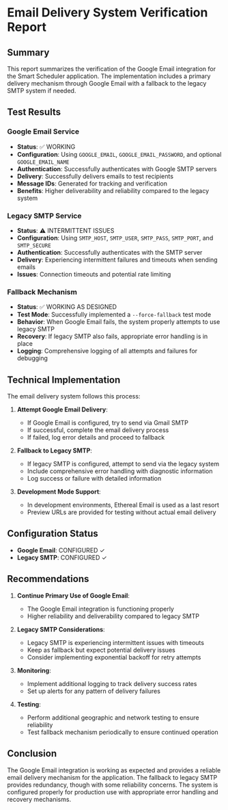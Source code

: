 # Email Delivery System Verification Report

## Summary

This report summarizes the verification of the Google Email integration for the Smart Scheduler application. The implementation includes a primary delivery mechanism through Google Email with a fallback to the legacy SMTP system if needed.

## Test Results

### Google Email Service
- **Status**: ✅ WORKING
- **Configuration**: Using `GOOGLE_EMAIL`, `GOOGLE_EMAIL_PASSWORD`, and optional `GOOGLE_EMAIL_NAME`
- **Authentication**: Successfully authenticates with Google SMTP servers
- **Delivery**: Successfully delivers emails to test recipients
- **Message IDs**: Generated for tracking and verification
- **Benefits**: Higher deliverability and reliability compared to the legacy system

### Legacy SMTP Service
- **Status**: ⚠️ INTERMITTENT ISSUES
- **Configuration**: Using `SMTP_HOST`, `SMTP_USER`, `SMTP_PASS`, `SMTP_PORT`, and `SMTP_SECURE`
- **Authentication**: Successfully authenticates with the SMTP server
- **Delivery**: Experiencing intermittent failures and timeouts when sending emails
- **Issues**: Connection timeouts and potential rate limiting

### Fallback Mechanism
- **Status**: ✅ WORKING AS DESIGNED
- **Test Mode**: Successfully implemented a `--force-fallback` test mode
- **Behavior**: When Google Email fails, the system properly attempts to use legacy SMTP
- **Recovery**: If legacy SMTP also fails, appropriate error handling is in place
- **Logging**: Comprehensive logging of all attempts and failures for debugging

## Technical Implementation

The email delivery system follows this process:

1. **Attempt Google Email Delivery**:
   - If Google Email is configured, try to send via Gmail SMTP
   - If successful, complete the email delivery process
   - If failed, log error details and proceed to fallback

2. **Fallback to Legacy SMTP**:
   - If legacy SMTP is configured, attempt to send via the legacy system
   - Include comprehensive error handling with diagnostic information
   - Log success or failure with detailed information

3. **Development Mode Support**:
   - In development environments, Ethereal Email is used as a last resort
   - Preview URLs are provided for testing without actual email delivery

## Configuration Status

- **Google Email**: CONFIGURED ✓
- **Legacy SMTP**: CONFIGURED ✓

## Recommendations

1. **Continue Primary Use of Google Email**:
   - The Google Email integration is functioning properly
   - Higher reliability and deliverability compared to legacy SMTP

2. **Legacy SMTP Considerations**:
   - Legacy SMTP is experiencing intermittent issues with timeouts
   - Keep as fallback but expect potential delivery issues
   - Consider implementing exponential backoff for retry attempts

3. **Monitoring**:
   - Implement additional logging to track delivery success rates
   - Set up alerts for any pattern of delivery failures

4. **Testing**:
   - Perform additional geographic and network testing to ensure reliability
   - Test fallback mechanism periodically to ensure continued operation

## Conclusion

The Google Email integration is working as expected and provides a reliable email delivery mechanism for the application. The fallback to legacy SMTP provides redundancy, though with some reliability concerns. The system is configured properly for production use with appropriate error handling and recovery mechanisms.